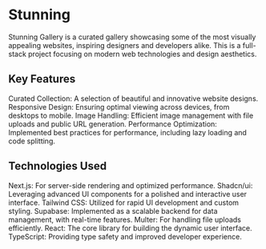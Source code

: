 # Stunning
Stunning Gallery is a curated gallery showcasing some of the most visually appealing websites, inspiring designers and developers alike. This is a full-stack project focusing on modern web technologies and design aesthetics.

## Key Features
Curated Collection: A selection of beautiful and innovative website designs.
Responsive Design: Ensuring optimal viewing across devices, from desktops to mobile.
Image Handling: Efficient image management with file uploads and public URL generation.
Performance Optimization: Implemented best practices for performance, including lazy loading and code splitting.

## Technologies Used
Next.js: For server-side rendering and optimized performance.
Shadcn/ui: Leveraging advanced UI components for a polished and interactive user interface.
Tailwind CSS: Utilized for rapid UI development and custom styling.
Supabase: Implemented as a scalable backend for data management, with real-time features.
Multer: For handling file uploads efficiently.
React: The core library for building the dynamic user interface.
TypeScript: Providing type safety and improved developer experience.
